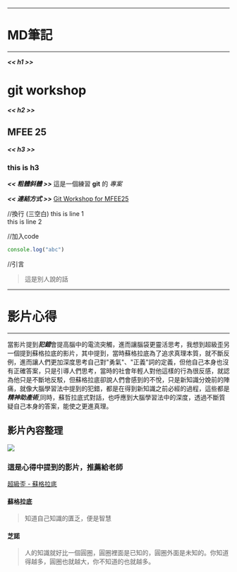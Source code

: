 
---
# MD筆記
---
***<< h1 >>***
# git workshop

***<< h2 >>***
## MFEE 25

***<< h3 >>***
### this is h3

***<< 粗體斜體 >>***
這是一個練習 **git** 的 *專案*

***<< 連結方式 >>***
[Git Workshop for MFEE25](https://hackmd.io/5uvteB-LSOG9MPy3VBvj9Q?view#%E4%BD%9C%E6%A5%AD)



//換行 (三空白)
 this is line 1   
 this is line 2

 //加入code
 ```javascript
 console.log("abc")
 ```

//引言
 >這是別人說的話
    
    

---
# 影片心得
---
 當影片提到***犯錯***會提高腦中的電流突觸，進而讓腦袋更靈活思考，我想到超級歪另一個提到蘇格拉底的影片，其中提到，當時蘇格拉底為了追求真理本質，就不斷反例，進而讓人們更加深度思考自己對"勇氣"、"正義"詞的定義，但他自己本身也沒有正確答案，只是引導人們思考，當時的社會年輕人對他這樣的行為很反感，就認為他只是不斷地反駁，但蘇格拉底卻說人們會感到的不悅，只是新知識分娩前的陣痛，就像大腦學習法中提到的犯錯，都是在得到新知識之前必經的過程，這些都是***精神助產術***,同時，蘇哲拉底式對話，也呼應到大腦學習法中的深度，透過不斷質疑自己本身的答案，能使之更進真理。
    
    
## 影片內容整理
![](https://i.imgur.com/sdXQK35.png)

    
    
### 這是心得中提到的影片，推薦給老師
[超級歪 - 蘇格拉底](https://www.youtube.com/watch?v=Bh85YLJGfEk&ab_channel=%E8%B6%85%E7%B4%9A%E6%AD%AASuperY)
    
#### 蘇格拉底
>知道自己知識的匱乏，便是智慧

#### 芝諾
>人的知識就好比一個圓圈，圓圈裡面是已知的，圓圈外面是未知的。你知道得越多，圓圈也就越大，你不知道的也就越多。
